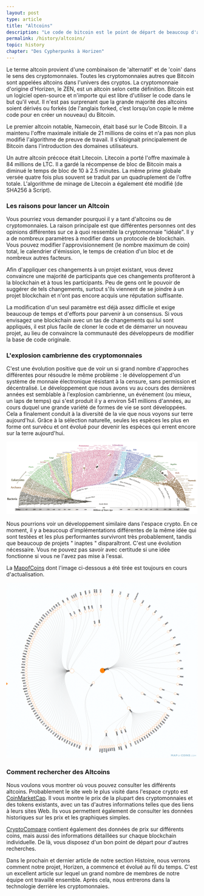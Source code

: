 ```yaml
---
layout: post
type: article
title: "Altcoins"
description: "Le code de bitcoin est le point de départ de beaucoup d'autres cryptomonnaies. Ces monnaies alternatives sont apellées Altcoins."
permalink: /history/altcoins/
topic: history
chapter: "Des Cypherpunks à Horizen"
---
```


Le terme altcoin provient d'une combinaison de 'alternatif' et de 'coin' dans le sens des cryptomonnaies. Toutes les cryptomonnaies autres que Bitcoin sont appelées altcoins dans l'univers des cryptos. La cryptomonnaie d'origine d'Horizen, le ZEN, est un altcoin selon cette définition. Bitcoin est un logiciel open-source et n'importe qui est libre d'utiliser le code dans le but qu'il veut. Il n'est pas surprenant que la grande majorité des altcoins soient dérivés ou forkés (de l'anglais forked, c’est lorsqu’on copie le même code pour en créer un nouveau) du Bitcoin.

Le premier altcoin notable, Namecoin, était basé sur le Code Bitcoin. Il a maintenu l'offre maximale initiale de 21 millions de coins et n'a pas non plus modifié l'algorithme de preuve de travail. Il s'éloignait principalement de Bitcoin dans l'introduction des domaines utilisateurs. 

Un autre altcoin précoce était Litecoin. Litecoin a porté l'offre maximale à 84 millions de LTC. Il a gardé la récompense de bloc de Bitcoin mais a diminué le temps de bloc de 10 à 2.5 minutes. La même prime globale versée quatre fois plus souvent se traduit par un quadruplement de l'offre totale. L'algorithme de minage de Litecoin a également été modifié (de SHA256 à Script).

### Les raisons pour lancer un Altcoin

Vous pourriez vous demander pourquoi il y a tant d'altcoins ou de cryptomonnaies. La raison principale est que différentes personnes ont des opinions différentes sur ce à quoi ressemble la cryptomonnaie "idéale". Il y a de nombreux paramètres à modifier dans un protocole de blockchain. Vous pouvez modifier l'approvisionnement (le nombre maximum de coin) total, le calendrier d'émission, le temps de création d'un bloc et de nombreux autres facteurs.

Afin d'appliquer ces changements à un projet existant, vous devez convaincre une majorité de participants que ces changements profiteront à la blockchain et à tous les participants. Peu de gens ont le pouvoir de suggérer de tels changements, surtout s'ils viennent de se joindre à un projet blockchain et n'ont pas encore acquis une réputation suffisante. 

La modification d'un seul paramètre est déjà assez difficile et exige beaucoup de temps et d'efforts pour parvenir à un consensus. Si vous envisagez une blockchain avec un tas de changements qui lui sont appliqués, il est plus facile de cloner le code et de démarrer un nouveau projet, au lieu de convaincre la communauté des développeurs de modifier la base de code originale.

### L'explosion cambrienne des cryptomonnaies

C'est une évolution positive que de voir un si grand nombre d'approches différentes pour résoudre le même problème : le développement d'un système de monnaie électronique résistant à la censure, sans permission et décentralisé. Le développement que nous avons vu au cours des dernières années est semblable à l'explosion cambrienne, un événement (ou mieux, un laps de temps) qui s'est produit il y a environ 541 millions d'années, au cours duquel une grande variété de formes de vie se sont développées. Cela a finalement conduit à la diversité de la vie que nous voyons sur terre aujourd'hui. Grâce à la sélection naturelle, seules les espèces les plus en forme ont survécu et ont évolué pour devenir les espèces qui errent encore sur la terre aujourd'hui.

![evolution](/assets/post_files/history/altcoins/HA1.3.1_evolution.png)

Nous pourrions voir un développement similaire dans l'espace crypto. En ce moment, il y a beaucoup d'implémentations différentes de la même idée qui sont testées et les plus performantes survivront très probablement, tandis que beaucoup de projets " inaptes " disparaîtront. C'est une évolution nécessaire. Vous ne pouvez pas savoir avec certitude si une idée fonctionne si vous ne l'avez pas mise à l'essai.

La [MapofCoins](https://mapofcoins.com/bitcoin) dont l'image ci-dessous a été tirée est toujours en cours d'actualisation.

![evolution coins](/assets/post_files/history/altcoins/HA1.3.2_evolution_coins.png)

### Comment rechercher des Altcoins

Nous voulons vous montrer où vous pouvez consulter les différents altcoins. Probablement le site web le plus visité dans l'espace crypto est [CoinMarketCap](https://coinmarketcap.com/). Il vous montre le prix de la plupart des cryptomonnaies et des tokens existants, avec un tas d'autres informations telles que des liens à leurs sites Web. Ils vous permettent également de consulter les données historiques sur les prix et les graphiques simples.


[CryptoCompare](https://www.cryptocompare.com/) contient également des données de prix sur différents coins, mais aussi des informations détaillées sur chaque blockchain individuelle. De là, vous disposez d'un bon point de départ pour d'autres recherches.

Dans le prochain et dernier article de notre section Histoire, nous verrons comment notre projet, Horizen, a commencé et évolué au fil du temps. C'est un excellent article sur lequel un grand nombre de membres de notre équipe ont travaillé ensemble. Après cela, nous entrerons dans la technologie derrière les cryptomonnaies.  